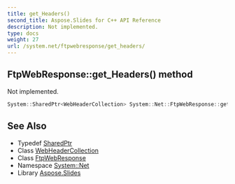 ```yaml
---
title: get_Headers()
second_title: Aspose.Slides for C++ API Reference
description: Not implemented.
type: docs
weight: 27
url: /system.net/ftpwebresponse/get_headers/
---
```

## FtpWebResponse::get_Headers() method


Not implemented.

```cpp
System::SharedPtr<WebHeaderCollection> System::Net::FtpWebResponse::get_Headers() override
```

## See Also

* Typedef [SharedPtr](../../../system/sharedptr/)
* Class [WebHeaderCollection](../../webheadercollection/)
* Class [FtpWebResponse](../)
* Namespace [System::Net](../../)
* Library [Aspose.Slides](../../../)